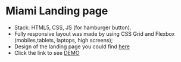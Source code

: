 # Miami Landing page
- Stack: HTML5, CSS, JS (for hamburger button).
- Fully responsive layout was made by using CSS Grid and Flexbox (mobiles,tablets, laptops, high screens);
- Design of the landing page you could find [here](https://www.figma.com/file/dY3izAm0Vspsmra4lQWQIP/Bakerlab-(FE)?node-id=0%3A1)
- Click the link to see [DEMO]()
